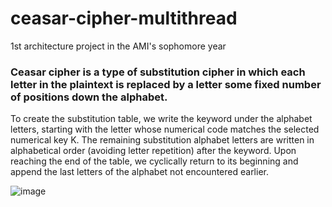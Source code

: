 # ceasar-cipher-multithread
1st architecture project in the AMI's sophomore year
### Ceasar cipher is a type of substitution cipher in which each letter in the plaintext is replaced by a letter some fixed number of positions down the alphabet.
To create the substitution table, we write the keyword under the alphabet letters, starting with the letter whose numerical code matches the selected numerical key K. The remaining substitution alphabet letters are written in alphabetical order (avoiding letter repetition) after the keyword. Upon reaching the end of the table, we cyclically return to its beginning and append the last letters of the alphabet not encountered earlier.

![image](https://github.com/d010r3s/ceasar-cipher-multithread/assets/104917935/2b495f25-c6a2-450f-9a6e-17f02b7d49b4)


